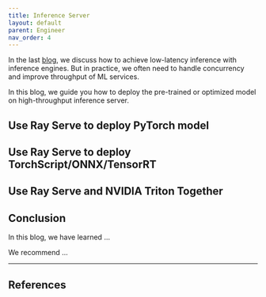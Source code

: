 ```yaml
---
title: Inference Server
layout: default
parent: Engineer
nav_order: 4
---
```


In the last [blog](https://jason-cs18.github.io/ml-engineering/inference_engine.html), we discuss how to achieve low-latency inference with inference engines. But in practice, we often need to handle concurrency and improve throughput of ML services. 

In this blog, we guide you how to deploy the pre-trained or optimized model on high-throughput inference server.

## Use Ray Serve to deploy PyTorch model

## Use Ray Serve to deploy TorchScript/ONNX/TensorRT

## Use Ray Serve and NVIDIA Triton Together

## Conclusion
In this blog, we have learned ...

We recommend ...

---

## References